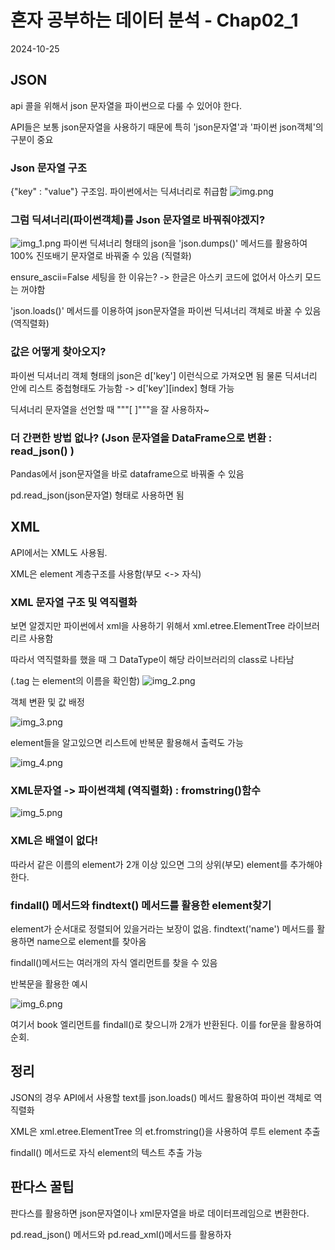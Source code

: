 # 혼자 공부하는 데이터 분석 - Chap02_1
2024-10-25

## JSON
api 콜을 위해서 json 문자열을 파이썬으로 다룰 수 있어야 한다.

API들은 보통 json문자열을 사용하기 때문에 특히 'json문자열'과 '파이썬 json객체'의 구분이 중요

### Json 문자열 구조
{"key" : "value"} 구조임. 파이썬에서는 딕셔너리로 취급함
![img.png](img.png)


### 그럼 딕셔너리(파이썬객체)를 Json 문자열로 바꿔줘야겠지?
![img_1.png](img_1.png)
파이썬 딕셔너리 형태의 json을 'json.dumps()' 메서드를 활용하여 100% 진또배기 문자열로 바꿔줄 수 있음
(직렬화)

ensure_ascii=False 세팅을 한 이유는? -> 한글은 아스키 코드에 없어서 아스키 모드는 꺼야함

'json.loads()' 메서드를 이용하여 json문자열을 파이썬 딕셔너리 객체로 바꿀 수 있음(역직렬화)

### 값은 어떻게 찾아오지?
파이썬 딕셔너리 객체 형태의 json은 d['key'] 이런식으로 가져오면 됨
물론 딕셔너리 안에 리스트 중첩형태도 가능함 -> d['key'][index] 형태 가능

딕셔너리 문자열을 선언할 때 """[ ]"""을 잘 사용하자~

### 더 간편한 방법 없나? (Json 문자열을 DataFrame으로 변환 : read_json() )
Pandas에서 json문자열을 바로 dataframe으로 바꿔줄 수 있음

pd.read_json(json문자열) 형태로 사용하면 됨

## XML
API에서는 XML도 사용됨.

XML은 element 계층구조를 사용함(부모 <-> 자식)

### XML 문자열 구조 및 역직렬화
보면 알겠지만 파이썬에서 xml을 사용하기 위해서 xml.etree.ElementTree 라이브러리르 사용함

따라서 역직렬화를 했을 때 그 DataType이 해당 라이브러리의 class로 나타남

(.tag 는 element의 이름을 확인함)
![img_2.png](img_2.png)

객체 변환 및 값 배정

![img_3.png](img_3.png)

element들을 알고있으면 리스트에 반복문 활용해서 출력도 가능

![img_4.png](img_4.png)

### XML문자열 -> 파이썬객체 (역직렬화) : fromstring()함수

![img_5.png](img_5.png)

### XML은 배열이 없다!

따라서 같은 이름의 element가 2개 이상 있으면 그의 상위(부모) element를 추가해야한다.

### findall() 메서드와 findtext() 메서드를 활용한 element찾기
element가 순서대로 정렬되어 있을거라는 보장이 없음.
findtext('name') 메서드를 활용하면 name으로 element를 찾아옴

findall()메서드는 여러개의 자식 엘리먼트를 찾을 수 있음

반복문을 활용한 예시

![img_6.png](img_6.png)

여기서 book 엘리먼트를 findall()로 찾으니까 2개가 반환된다. 이를 for문을 활용하여 순회.


## 정리
JSON의 경우 API에서 사용할 text를 json.loads() 메서드 활용하여 파이썬 객체로 역직렬화

XML은 xml.etree.ElementTree 의 et.fromstring()을 사용하여 루트 element 추출

findall() 메서드로 자식 element의 텍스트 추출 가능

## 판다스 꿀팁
판다스를 활용하면 json문자열이나 xml문자열을 바로 데이터프레임으로 변환한다.

pd.read_json() 메서드와 pd.read_xml()메서드를 활용하자